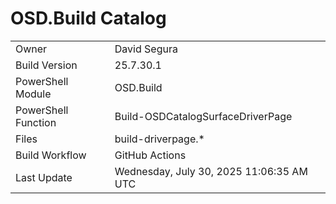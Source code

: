 ﻿# OSD.Build Catalog

| | |
|-|-|
| Owner | David Segura |
| Build Version | 25.7.30.1 |
| PowerShell Module | OSD.Build |
| PowerShell Function | Build-OSDCatalogSurfaceDriverPage |
| Files | build-driverpage.* |
| Build Workflow | GitHub Actions |
| Last Update | Wednesday, July 30, 2025 11:06:35 AM UTC |
